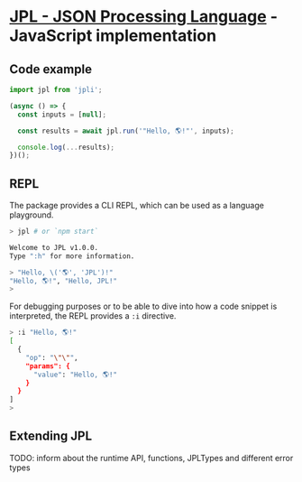 # [JPL - JSON Processing Language](../docs/index.md) - JavaScript implementation

## Code example

```js
import jpl from 'jpli';

(async () => {
  const inputs = [null];

  const results = await jpl.run('"Hello, 🌎!"', inputs);

  console.log(...results);
})();
```

## REPL

The package provides a CLI REPL, which can be used as a language playground.

```sh
> jpl # or `npm start`

Welcome to JPL v1.0.0.
Type ":h" for more information.

> "Hello, \('🌎', 'JPL')!"
"Hello, 🌎!", "Hello, JPL!"
>
```

For debugging purposes or to be able to dive into how a code snippet is interpreted, the REPL provides a `:i` directive.

```sh
> :i "Hello, 🌎!"
[
  {
    "op": "\"\"",
    "params": {
      "value": "Hello, 🌎!"
    }
  }
]
>
```

## Extending JPL

TODO: inform about the runtime API, functions, JPLTypes and different error types
